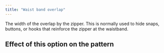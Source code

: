 ```yaml
---
title: "Waist band overlap"
---
```


The width of the overlap by the zipper. This is normally used to hide snaps, buttons, or hooks that 
reinforce the zipper at the waistband.

## Effect of this option on the pattern


